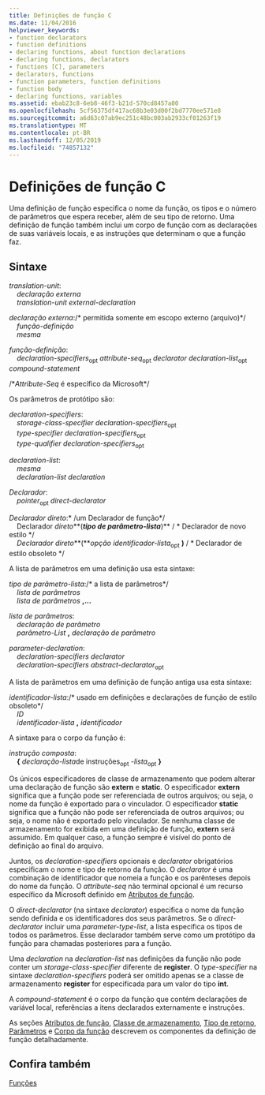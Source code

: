 ```yaml
---
title: Definições de função C
ms.date: 11/04/2016
helpviewer_keywords:
- function declarators
- function definitions
- declaring functions, about function declarations
- declaring functions, declarators
- functions [C], parameters
- declarators, functions
- function parameters, function definitions
- function body
- declaring functions, variables
ms.assetid: ebab23c8-6eb8-46f3-b21d-570cd8457a80
ms.openlocfilehash: 5cf56375df417ac68b3e03d00f2bd7770ee571e8
ms.sourcegitcommit: a6d63c07ab9ec251c48bc003ab2933cf01263f19
ms.translationtype: MT
ms.contentlocale: pt-BR
ms.lasthandoff: 12/05/2019
ms.locfileid: "74857132"
---
```

# <a name="c-function-definitions"></a>Definições de função C

Uma definição de função especifica o nome da função, os tipos e o número de parâmetros que espera receber, além de seu tipo de retorno. Uma definição de função também inclui um corpo de função com as declarações de suas variáveis locais, e as instruções que determinam o que a função faz.

## <a name="syntax"></a>Sintaxe

*translation-unit*:<br/>
&nbsp;&nbsp;&nbsp;&nbsp;*declaração externa* <br/>
&nbsp;&nbsp;&nbsp;&nbsp;*translation-unit* *external-declaration*

*declaração externa*:/\* permitida somente em escopo externo (arquivo)\*/<br/>
&nbsp;&nbsp;&nbsp;&nbsp;*função-definição*<br/>
&nbsp;&nbsp;&nbsp;&nbsp;*mesma*

*função-definição*:<br/>
&nbsp;&nbsp;&nbsp;&nbsp;*declaration-specifiers*<sub>opt</sub> *attribute-seq*<sub>opt</sub> *declarator* *declaration-list*<sub>opt</sub> *compound-statement*

/\**Attribute-Seq* é específico da Microsoft\*/

Os parâmetros de protótipo são:

*declaration-specifiers*:<br/>
&nbsp;&nbsp;&nbsp;&nbsp;*storage-class-specifier* *declaration-specifiers*<sub>opt</sub> <br/>
&nbsp;&nbsp;&nbsp;&nbsp;*type-specifier* *declaration-specifiers*<sub>opt</sub><br/>
&nbsp;&nbsp;&nbsp;&nbsp;*type-qualifier* *declaration-specifiers*<sub>opt</sub>

*declaration-list*:<br/>
&nbsp;&nbsp;&nbsp;&nbsp;*mesma*<br/>
&nbsp;&nbsp;&nbsp;&nbsp;*declaration-list* *declaration*

*Declarador*:<br/>
&nbsp;&nbsp;&nbsp;&nbsp;*pointer*<sub>opt</sub> *direct-declarator*

*Declarador direto*:\* /um Declarador de função\*/<br/>
&nbsp;&nbsp;&nbsp;&nbsp;Declarador *direto***(***tipo de parâmetro-lista***)**  / \* Declarador de novo estilo      \*/<br/>
&nbsp;&nbsp;&nbsp;&nbsp;*Declarador direto***(***opção identificador-lista*<sub>opt</sub> **)**  / \* Declarador de estilo obsoleto    \*/

A lista de parâmetros em uma definição usa esta sintaxe:

*tipo de parâmetro-lista*:/\* a lista de parâmetros\*/<br/>
&nbsp;&nbsp;&nbsp;&nbsp;*lista de parâmetros* <br/>
&nbsp;&nbsp;&nbsp;&nbsp;*lista de parâmetros* **,...**

*lista de parâmetros*:<br/>
&nbsp;&nbsp;&nbsp;&nbsp;*declaração de parâmetro*<br/>
&nbsp;&nbsp;&nbsp;&nbsp;*parâmetro-List* **,**  *declaração de parâmetro*

*parameter-declaration*:<br/>
&nbsp;&nbsp;&nbsp;&nbsp;*declaration-specifiers* *declarator*<br/>
&nbsp;&nbsp;&nbsp;&nbsp;*declaration-specifiers* *abstract-declarator*<sub>opt</sub>

A lista de parâmetros em uma definição de função antiga usa esta sintaxe:

*identificador-lista*:/\* usado em definições e declarações de função de estilo obsoleto\*/<br/>
&nbsp;&nbsp;&nbsp;&nbsp;*ID*<br/>
&nbsp;&nbsp;&nbsp;&nbsp;*identificador-lista* **,**  *identificador*

A sintaxe para o corpo da função é:

*instrução composta*:<br/>
&nbsp;&nbsp;&nbsp;&nbsp;**{** *declaração-lista*de instruções<sub>opt</sub> *-lista*<sub>opt</sub> **}**

Os únicos especificadores de classe de armazenamento que podem alterar uma declaração de função são **extern** e **static**. O especificador **extern** significa que a função pode ser referenciada de outros arquivos; ou seja, o nome da função é exportado para o vinculador. O especificador **static** significa que a função não pode ser referenciada de outros arquivos; ou seja, o nome não é exportado pelo vinculador. Se nenhuma classe de armazenamento for exibida em uma definição de função, **extern** será assumido. Em qualquer caso, a função sempre é visível do ponto de definição ao final do arquivo.

Juntos, os *declaration-specifiers* opcionais e *declarator* obrigatórios especificam o nome e tipo de retorno da função. O *declarator* é uma combinação de identificador que nomeia a função e os parênteses depois do nome da função. O *attribute-seq* não terminal opcional é um recurso específico da Microsoft definido em [Atributos de função](../c-language/function-attributes.md).

O *direct-declarator* (na sintaxe *declarator*) especifica o nome da função sendo definida e os identificadores dos seus parâmetros. Se o *direct-declarator* incluir uma *parameter-type-list*, a lista especifica os tipos de todos os parâmetros. Esse declarador também serve como um protótipo da função para chamadas posteriores para a função.

Uma *declaration* na *declaration-list* nas definições da função não pode conter um *storage-class-specifier* diferente de **register**. O *type-specifier* na sintaxe *declaration-specifiers* poderá ser omitido apenas se a classe de armazenamento **register** for especificada para um valor do tipo **int**.

A *compound-statement* é o corpo da função que contém declarações de variável local, referências a itens declarados externamente e instruções.

As seções [Atributos de função](../c-language/function-attributes.md), [Classe de armazenamento](../c-language/storage-class.md), [Tipo de retorno](../c-language/return-type.md), [Parâmetros](../c-language/parameters.md) e [Corpo da função](../c-language/function-body.md) descrevem os componentes da definição de função detalhadamente.

## <a name="see-also"></a>Confira também

[Funções](../c-language/functions-c.md)
